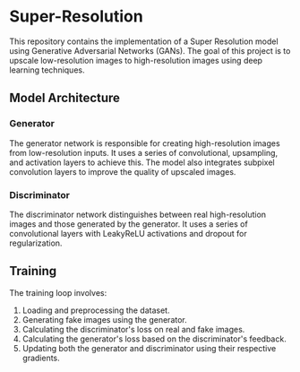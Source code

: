 # Super-Resolution
This repository contains the implementation of a Super Resolution model using Generative Adversarial Networks (GANs). The goal of this project is to upscale low-resolution images to high-resolution images using deep learning techniques.

## Model Architecture

### Generator
The generator network is responsible for creating high-resolution images from low-resolution inputs. It uses a series of convolutional, upsampling, and activation layers to achieve this. The model also integrates subpixel convolution layers to improve the quality of upscaled images.

### Discriminator
The discriminator network distinguishes between real high-resolution images and those generated by the generator. It uses a series of convolutional layers with LeakyReLU activations and dropout for regularization.

## Training

The training loop involves:
1. Loading and preprocessing the dataset.
2. Generating fake images using the generator.
3. Calculating the discriminator's loss on real and fake images.
4. Calculating the generator's loss based on the discriminator's feedback.
5. Updating both the generator and discriminator using their respective gradients.
